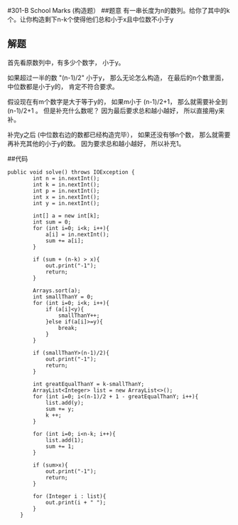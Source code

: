 #301-B School Marks (构造题）
##题意
有一串长度为n的数列。给你了其中的k个。让你构造剩下n-k个使得他们总和小于x且中位数不小于y

## 解题
首先看原数列中，有多少个数字， 小于y。

如果超过一半的数 "(n-1)/2" 小于y， 那么无论怎么构造， 在最后的n个数里面， 中位数都是小于y的， 肯定不符合要求。

假设现在有m个数字是大于等于y的， 如果m小于 (n-1)/2+1， 那么就需要补全到 (n-1)/2+1 。 但是补充什么数呢？ 因为最后要求总和越小越好， 所以直接用y来补。

补完y之后 (中位数右边的数都已经构造完毕）， 如果还没有够n个数， 那么就需要再补充其他的小于y的数。 因为要求总和越小越好， 所以补充1。

##代码
```
public void solve() throws IOException {
        int n = in.nextInt();
        int k = in.nextInt();
        int p = in.nextInt();
        int x = in.nextInt();
        int y = in.nextInt();

        int[] a = new int[k];
        int sum = 0;
        for (int i=0; i<k; i++){
            a[i] = in.nextInt();
            sum += a[i];
        }

        if (sum + (n-k) > x){
            out.print("-1");
            return;
        }

        Arrays.sort(a);
        int smallThanY = 0;
        for (int i=0; i<k; i++){
            if (a[i]<y){
                smallThanY++;
            }else if(a[i]>=y){
                break;
            }
        }

        if (smallThanY>(n-1)/2){
            out.print("-1");
            return;
        }

        int greatEqualThanY = k-smallThanY;
        ArrayList<Integer> list = new ArrayList<>();
        for (int i=0; i<(n-1)/2 + 1 - greatEqualThanY; i++){
            list.add(y);
            sum += y;
            k ++;
        }

        for (int i=0; i<n-k; i++){
            list.add(1);
            sum += 1;
        }

        if (sum>x){
            out.print("-1");
            return;
        }

        for (Integer i : list){
            out.print(i + " ");
        }
    }
```

